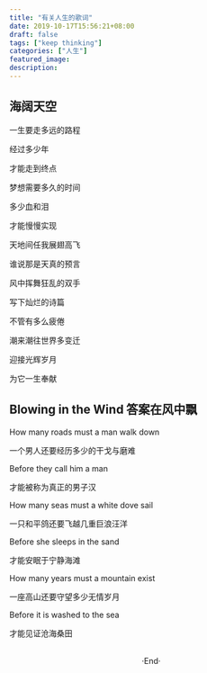 ```yaml
---
title: "有关人生的歌词"
date: 2019-10-17T15:56:21+08:00
draft: false
tags: ["keep thinking"]
categories: ["人生"]
featured_image: 
description: 
---
```


## 海阔天空

一生要走多远的路程

经过多少年

才能走到终点

梦想需要多久的时间

多少血和泪

才能慢慢实现

天地间任我展翅高飞

谁说那是天真的预言

风中挥舞狂乱的双手

写下灿烂的诗篇

不管有多么疲倦

潮来潮往世界多变迁

迎接光辉岁月

为它一生奉献

## Blowing in the Wind 答案在风中飘

How many roads must a man walk down 

一个男人还要经历多少的干戈与磨难

Before they call him a man 

才能被称为真正的男子汉

How many seas must a white dove sail 

一只和平鸽还要飞越几重巨浪汪洋 

Before she sleeps in the sand 

才能安眠于宁静海滩

How many years must a mountain exist

一座高山还要守望多少无情岁月

Before it is washed to the sea

才能见证沧海桑田

<br>

<center>  ·End·  </center>